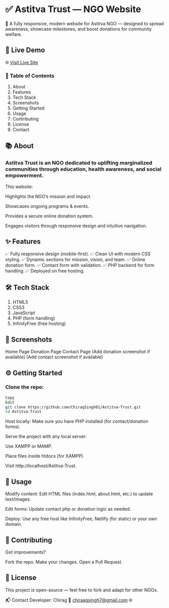 # ✅ Astitva Trust — NGO Website
🌟 A fully responsive, modern website for Astitva NGO — designed to spread awareness, showcase milestones, and boost donations for community welfare.

## 📌 Live Demo
🌐 [Visit Live Site](https://aastitva-demo.infinityfreeapp.com)

### 📖 Table of Contents
1. About
2. Features
3. Tech Stack
4. Screenshots
5. Getting Started
6. Usage
7. Contributing
8. License
9. Contact

## 📚 About
### Astitva Trust is an NGO dedicated to uplifting marginalized communities through education, health awareness, and social empowerment.

This website:

Highlights the NGO’s mission and impact.

Showcases ongoing programs & events.

Provides a secure online donation system.

Engages visitors through responsive design and intuitive navigation.

## ✨ Features
✅ Fully responsive design (mobile-first).
✅ Clean UI with modern CSS styling.
✅ Dynamic sections for mission, vision, and team.
✅ Online donation form.
✅ Contact form with validation.
✅ PHP backend for form handling.
✅ Deployed on free hosting.

## 🛠️ Tech Stack
1. HTML5
2. CSS3
3. JavaScript
4. PHP (form handling)
5. InfinityFree (free hosting)

## 📸 Screenshots
Home Page	Donation Page	Contact Page
	(Add donation screenshot if available)	(Add contact screenshot if available)

## ⚙️ Getting Started
### Clone the repo:
```bash
Copy
Edit
git clone https://github.com/ChiragSingh01/Astitva-Trust.git
cd Astitva-Trust
```
Host locally:
Make sure you have PHP installed (for contact/donation forms).

Serve the project with any local server:

Use XAMPP or MAMP.

Place files inside htdocs (for XAMPP).

Visit http://localhost/Astitva-Trust.

## 🚀 Usage
Modify content: Edit HTML files (index.html, about.html, etc.) to update text/images.

Edit forms: Update contact.php or donation logic as needed.

Deploy: Use any free host like InfinityFree, Netlify (for static) or your own domain.

## 🤝 Contributing
Got improvements?

Fork the repo.
Make your changes.
Open a Pull Request.

## 📄 License
This project is open-source — feel free to fork and adapt for other NGOs.

📬 Contact
Developer: Chirag
📧 chiraagsingh7@gmail.com
🌐 
